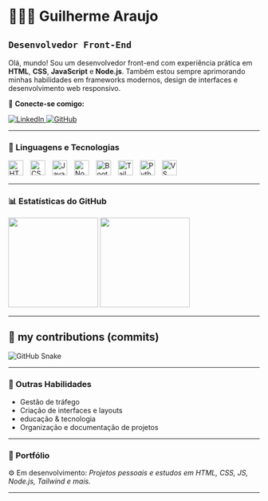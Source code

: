 # 👨🏽‍💻 Guilherme Araujo

**`Desenvolvedor Front-End`**
---
Olá, mundo! Sou um desenvolvedor front-end com experiência prática em **HTML**, **CSS**, **JavaScript** e **Node.js**. Também estou sempre aprimorando minhas habilidades em frameworks modernos, design de interfaces e desenvolvimento web responsivo.

🔗 **Conecte-se comigo:**

<p align="left">
  <a href="https://www.linkedin.com/in/guilherme-santos-0166332b0/" target="_blank">
    <img 
      src="https://img.shields.io/badge/-LinkedIn-%230077B5?style=for-the-badge&logo=linkedin&logoColor=white" 
      alt="LinkedIn" 
      title="Me siga no LinkedIn"
    />
  </a>

  <a href="https://github.com/guilhermehgz" target="_blank">
    <img 
      src="https://img.shields.io/badge/-GitHub-%23121011?style=for-the-badge&logo=github&logoColor=white" 
      alt="GitHub" 
      title="Veja meus repositórios"
    />
  </a>
</p>

---

### 🤖 Linguagens e Tecnologias

<p align="left">
  <img alt="HTML" title="HTML" width="30px" style="margin-right:10px" src="https://cdn.jsdelivr.net/gh/devicons/devicon@latest/icons/html5/html5-original.svg" />
  <img alt="CSS" title="CSS" width="30px" style="margin-right:10px" src="https://cdn.jsdelivr.net/gh/devicons/devicon@latest/icons/css3/css3-original.svg" />
  <img alt="JavaScript" title="JavaScript" width="30px" style="margin-right:10px" src="https://cdn.jsdelivr.net/gh/devicons/devicon@latest/icons/javascript/javascript-original.svg" />
  <img alt="Node.js" title="Node.js" width="30px" style="margin-right:10px" src="https://cdn.jsdelivr.net/gh/devicons/devicon@latest/icons/nodejs/nodejs-original.svg" />
  <img alt="Bootstrap" title="Bootstrap" width="30px" style="margin-right:10px" src="https://cdn.jsdelivr.net/gh/devicons/devicon@latest/icons/bootstrap/bootstrap-original.svg" />
  <img alt="Tailwind" title="Tailwind CSS" width="30px" style="margin-right:10px" src="https://cdn.jsdelivr.net/gh/devicons/devicon@latest/icons/tailwindcss/tailwindcss-original.svg" />
  <img alt="Python" title="Python" width="30px" style="margin-right:10px" src="https://cdn.jsdelivr.net/gh/devicons/devicon@latest/icons/python/python-original.svg" />
  <img alt="VS Code" title="Visual Studio Code" width="30px" style="margin-right:10px" src="https://cdn.jsdelivr.net/gh/devicons/devicon@latest/icons/vscode/vscode-original.svg" />
</p>

---

### 📊 Estatísticas do GitHub

<p align="left">
  <img 
    height="180em" 
    src="https://github-readme-stats.vercel.app/api?username=guilhermehgz&show_icons=true&theme=tokyonight&include_all_commits=true&locale=pt-br" 
  />
  <img 
    height="180em" 
    src="https://github-readme-stats.vercel.app/api/top-langs/?username=guilhermehgz&theme=tokyonight&layout=compact&custom_title=Tecnologias+mais+usadas&langs_count=9" 
  />
</p>

---
## 🐍 my contributions (commits)

![GitHub Snake](https://raw.githubusercontent.com/guilhermehgz/guilhermehgz/main/snake.svg)



---

### 🧠 Outras Habilidades

- Gestão de tráfego
- Criação de interfaces e layouts
- educação & tecnologia
- Organização e documentação de projetos

---

### 📂 Portfólio

⚙️ Em desenvolvimento: *Projetos pessoais e estudos em HTML, CSS, JS, Node.js, Tailwind e mais.*

---

